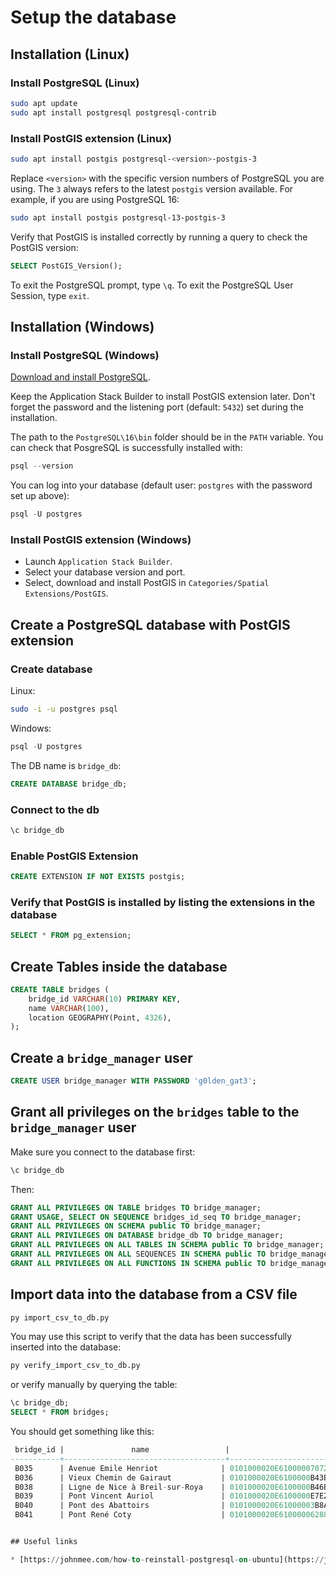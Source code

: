 # Setup the database

## Installation (Linux)

### Install PostgreSQL (Linux)

```bash
sudo apt update
sudo apt install postgresql postgresql-contrib
```

### Install PostGIS extension (Linux)

```bash
sudo apt install postgis postgresql-<version>-postgis-3
```

Replace `<version>` with the specific version numbers of PostgreSQL you are using. The `3` always refers to the latest `postgis` version available. For example, if you are using PostgreSQL 16:

```bash
sudo apt install postgis postgresql-13-postgis-3
```

Verify that PostGIS is installed correctly by running a query to check the PostGIS version:

```sql
SELECT PostGIS_Version();
```

To exit the PostgreSQL prompt, type `\q`.
To exit the PostgreSQL User Session, type `exit`.

## Installation (Windows)

### Install PostgreSQL (Windows)

[Download and install PostgreSQL](https://www.postgresql.org/download/windows/).

Keep the Application Stack Builder to install PostGIS extension later. Don't forget the password and the listening port (default: `5432`) set during the installation.

The path to the `PostgreSQL\16\bin` folder should be in the `PATH` variable. You can check that PosgreSQL is successfully installed with:

```powershell
psql --version
```

You can log into your database (default user: `postgres` with the password set up above):

```powershell
psql -U postgres
```

### Install PostGIS extension (Windows)

* Launch `Application Stack Builder`.
* Select your database version and port.
* Select, download and install PostGIS in `Categories/Spatial Extensions/PostGIS`.

## Create a PostgreSQL database with PostGIS extension

### Create database

Linux:

```bash
sudo -i -u postgres psql
```

Windows:

```powershell
psql -U postgres
```

The DB name is `bridge_db`:

```sql
CREATE DATABASE bridge_db;
```

### Connect to the db

```sql
\c bridge_db
```

### Enable PostGIS Extension

```sql
CREATE EXTENSION IF NOT EXISTS postgis;
```

### Verify that PostGIS is installed by listing the extensions in the database

```sql
SELECT * FROM pg_extension;
```

## Create Tables inside the database

```sql
CREATE TABLE bridges (
    bridge_id VARCHAR(10) PRIMARY KEY,
    name VARCHAR(100),
    location GEOGRAPHY(Point, 4326),
);
```

## Create a `bridge_manager` user

```sql
CREATE USER bridge_manager WITH PASSWORD 'g0lden_gat3';
```

## Grant all privileges on the `bridges` table to the `bridge_manager` user

Make sure you connect to the database first:

```sql
\c bridge_db
```

Then:

```sql
GRANT ALL PRIVILEGES ON TABLE bridges TO bridge_manager;
GRANT USAGE, SELECT ON SEQUENCE bridges_id_seq TO bridge_manager;
GRANT ALL PRIVILEGES ON SCHEMA public TO bridge_manager;
GRANT ALL PRIVILEGES ON DATABASE bridge_db TO bridge_manager;
GRANT ALL PRIVILEGES ON ALL TABLES IN SCHEMA public TO bridge_manager;
GRANT ALL PRIVILEGES ON ALL SEQUENCES IN SCHEMA public TO bridge_manager;
GRANT ALL PRIVILEGES ON ALL FUNCTIONS IN SCHEMA public TO bridge_manager;
```

## Import data into the database from a CSV file

```bash
py import_csv_to_db.py
```

You may use this script to verify that the data has been successfully inserted into the database:

```bash
py verify_import_csv_to_db.py 
```

or verify manually by querying the table:

```sql
\c bridge_db;
SELECT * FROM bridges;
```

You should get something like this:

```sql
 bridge_id |               name                 |                      location                      
-----------+------------------------------------+----------------------------------------------------
 B035      | Avenue Emile Henriot              | 0101000020E610000070729CCCD3D75EC05052A42824424240 
 B036      | Vieux Chemin de Gairaut           | 0101000020E6100000B43E13DBB8F75EC03F5B6E1F36F04240 
 B038      | Ligne de Nice à Breil-sur-Roya    | 0101000020E6100000B46B2171CB1E5EC07A7B83387CC84240 
 B039      | Pont Vincent Auriol               | 0101000020E6100000E7E2BFD2AA1E5EC02D07B0A97DCA4240 
 B040      | Pont des Abattoirs                | 0101000020E61000003B8A594773205EC073C879969ECB4240 
 B041      | Pont René Coty                    | 0101000020E61000006288E02DC02D5EC0ACAE84F20ECB4240 


## Useful links

* [https://johnmee.com/how-to-reinstall-postgresql-on-ubuntu](https://johnmee.com/how-to-reinstall-postgresql-on-ubuntu)
